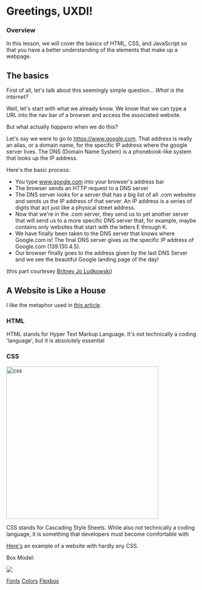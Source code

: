 # Greetings, UXDI!

### Overview

In this lesson, we will cover the basics of HTML, CSS, and JavaScript so that you have a better understanding of the elements that make up a webpage. 

## The basics

First of all, let's talk about this seemingly simple question... *What is the internet?*

Well, let's start with what we already know. We know that we can type a URL into the nav bar of a browser and access the associated website. 

But what actually *happens* when we do this?

Let's say we were to go to https://www.google.com. That address is really an alias, or a domain name, for the specific IP address where the google server lives. The DNS (Domain Name System) is a phonebook-like system that looks up the IP address.

Here's the basic process:

- You type www.google.com into your browser's address bar
- The browser sends an HTTP request to a DNS server
- The DNS server looks for a server that has a big list of all .com websites and sends us the IP address of that server. An IP address is a series of digits that act just like a physical street address.
- Now that we're in the .com server, they send us to yet another server that will send us to a more specific DNS server that, for example, maybe contains only websites that start with the letters E through K.
- We have finally been taken to the DNS server that knows where Google.com is! The final DNS server gives us the specific IP address of Google.com (139.130.4.5).
- Our browser finally goes to the address given by the last DNS Server and we see the beautiful Google landing page of the day!

(this part courtesey [Britney Jo Ludkowski](https://git.generalassemb.ly/britneyjolud))





## A Website is Like a House

I like the metaphor used in [this article](https://generalassemb.ly/blog/website-is-like-a-house/).



### HTML

HTML stands for Hyper Text Markup Language. It's not technically a coding 'language', but it is absolutely essential 




### CSS

<img src="https://media.giphy.com/media/yYSSBtDgbbRzq/giphy.gif" alt="css" width="400"/>


CSS stands for Cascading Style Sheets. While also not technically a coding language, it is something that developers must become comfortable with 

[Here's](http://www.brokenlandbar.com/) an example of a website with hardly any CSS.


Box Model:

![](https://www.topalovich.com/wp-content/uploads/2017/09/Box_Model.png)



[Fonts](https://fonts.google.com/)
[Colors](https://htmlcolorcodes.com/color-picker/)
[Flexbox](https://css-tricks.com/snippets/css/a-guide-to-flexbox/)





